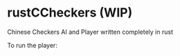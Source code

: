 # rustCCheckers (WIP)
Chinese Checkers AI and Player written completely in rust

To run the player:
